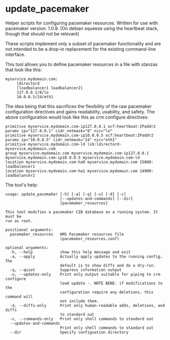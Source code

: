 # update_pacemaker
Helper scripts for configuring pacemaker resources.  Written for use with pacemaker version: 1.0.9.  (On debian squeeze using the heartbeat stack, though that should not be relevant)

These scripts implement only a subset of pacemaker functionality and are not intended to be a drop-in replacement for the existing command-line interface.

This tool allows you to define pacemaker resources in a file with stanzas that look like this:

```
myservice.mydomain.com:
     ldirectord
     [loadbalancer1 loadbalancer2]
     127.0.0.1/8/lo
     10.0.0.5/24/eth1
```

The idea being that this sacrifices the flexibility of the raw pacemaker configuration directives and gains readability, usability, and safety.  The above configuration would look like this as crm configure directives:

```
primitive myservice.mydomain.com-ip127.0.0.1 ocf:heartbeat:IPaddr2 params ip="127.0.0.1" cidr_netmask="8" nic="lo"
primitive myservice.mydomain.com-ip10.0.0.5 ocf:heartbeat:IPaddr2 params ip="10.0.0.5" cidr_netmask="24" nic="eth1"
primitive myservice.mydomain.com-ld lsb:ldirectord-myservice.mydomain.com
group myservice.mydomain.com myservice.mydomain.com-ip127.0.0.1 myservice.mydomain.com-ip10.0.0.5 myservice.mydomain.com-ld
location myservice.mydomain.com-ha0 myservice.mydomain.com 15000: loadbalancer1
location myservice.mydomain.com-ha1 myservice.mydomain.com 14900: loadbalancer2
```

The tool's help:

```
usage: update_pacemaker [-h] [-a] [-q] [-u] [-d] [-c]
                        [--updates-and-commands] [--dir]
                        [pacemaker_resources]

This tool modifies a pacemaker CIB database on a running system. It must be
run as root.

positional arguments:
  pacemaker_resources   HMS Pacemaker resources file
                        (pacemaker_resources.conf)

optional arguments:
  -h, --help            show this help message and exit
  -a, --apply           Actually apply updates to the running config. The
                        default is to show diffs and do a dry-run.
  -q, --quiet           Suppress information output
  -u, --updates-only    Print only output suitable for piping to crm configure
                        load update -. NOTE BENE: if modifications to the
                        configuration require any deletions, this command will
                        not include them.
  -d, --diffs-only      Print only human-readable adds, deletions, and diffs
                        to standard out
  -c, --commands-only   Print only shell commands to standard out
  --updates-and-commands
                        Print only shell commands to standard out
  --dir                 Specify configuation directory
```
